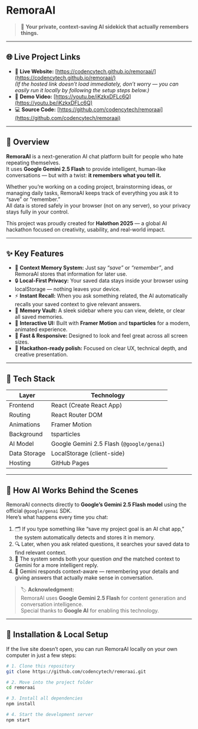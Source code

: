 # RemoraAI  

> 🧠 **Your private, context-saving AI sidekick that actually remembers things.**

---

## 🌐 Live Project Links  

- 🔴 **Live Website:** [https://codencytech.github.io/remoraai/](https://codencytech.github.io/remoraai/)  
  *(If the hosted link doesn’t load immediately, don’t worry — you can easily run it locally by following the setup steps below.)*  
- 🎥 **Demo Video:** [https://youtu.be/iKzkxDFLc6Q](https://youtu.be/iKzkxDFLc6Q)  
- 💻 **Source Code:** [https://github.com/codencytech/remoraai](https://github.com/codencytech/remoraai)

---

## 🧾 Overview  

**RemoraAI** is a next-generation AI chat platform built for people who hate repeating themselves.  
It uses **Google Gemini 2.5 Flash** to provide intelligent, human-like conversations — but with a twist: **it remembers what you tell it.**

Whether you’re working on a coding project, brainstorming ideas, or managing daily tasks, RemoraAI keeps track of everything you ask it to “save” or “remember.”  
All data is stored safely in your browser (not on any server), so your privacy stays fully in your control.

This project was proudly created for **Halothon 2025** — a global AI hackathon focused on creativity, usability, and real-world impact.  

---

## ✨ Key Features  

- 🧠 **Context Memory System:** Just say *“save”* or *“remember”*, and RemoraAI stores that information for later use.  
- 🔒 **Local-First Privacy:** Your saved data stays inside your browser using localStorage — nothing leaves your device.  
- ⚡ **Instant Recall:** When you ask something related, the AI automatically recalls your saved context to give relevant answers.  
- 💬 **Memory Vault:** A sleek sidebar where you can view, delete, or clear all saved memories.  
- 🎨 **Interactive UI:** Built with **Framer Motion** and **tsparticles** for a modern, animated experience.  
- 🚀 **Fast & Responsive:** Designed to look and feel great across all screen sizes.  
- 🤝 **Hackathon-ready polish:** Focused on clear UX, technical depth, and creative presentation.

---

## 🧩 Tech Stack  

| Layer | Technology |
|-------|-------------|
| Frontend | React (Create React App) |
| Routing | React Router DOM |
| Animations | Framer Motion |
| Background | tsparticles |
| AI Model | Google Gemini 2.5 Flash (`@google/genai`) |
| Data Storage | LocalStorage (client-side) |
| Hosting | GitHub Pages |

---

## 🤖 How AI Works Behind the Scenes  

RemoraAI connects directly to **Google’s Gemini 2.5 Flash model** using the official `@google/genai` SDK.  
Here’s what happens every time you chat:

1. 🗂️ If you type something like “save my project goal is an AI chat app,” the system automatically detects and stores it in memory.  
2. 🔍 Later, when you ask related questions, it searches your saved data to find relevant context.  
3. 🧩 The system sends both your question *and* the matched context to Gemini for a more intelligent reply.  
4. 💬 Gemini responds context-aware — remembering your details and giving answers that actually make sense in conversation.

> 🏷️ **Acknowledgment:**  
> RemoraAI uses **Google Gemini 2.5 Flash** for content generation and conversation intelligence.  
> Special thanks to **Google AI** for enabling this technology.

---

## 🚀 Installation & Local Setup  

If the live site doesn’t open, you can run RemoraAI locally on your own computer in just a few steps:

```bash
# 1. Clone this repository
git clone https://github.com/codencytech/remoraai.git

# 2. Move into the project folder
cd remoraai

# 3. Install all dependencies
npm install

# 4. Start the development server
npm start

